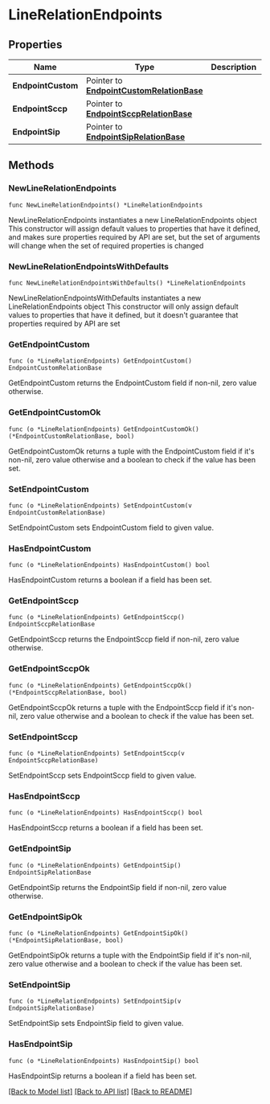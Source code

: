 # LineRelationEndpoints

## Properties

Name | Type | Description | Notes
------------ | ------------- | ------------- | -------------
**EndpointCustom** | Pointer to [**EndpointCustomRelationBase**](EndpointCustomRelationBase.md) |  | [optional]
**EndpointSccp** | Pointer to [**EndpointSccpRelationBase**](EndpointSccpRelationBase.md) |  | [optional]
**EndpointSip** | Pointer to [**EndpointSipRelationBase**](EndpointSipRelationBase.md) |  | [optional]

## Methods

### NewLineRelationEndpoints

`func NewLineRelationEndpoints() *LineRelationEndpoints`

NewLineRelationEndpoints instantiates a new LineRelationEndpoints object
This constructor will assign default values to properties that have it defined,
and makes sure properties required by API are set, but the set of arguments
will change when the set of required properties is changed

### NewLineRelationEndpointsWithDefaults

`func NewLineRelationEndpointsWithDefaults() *LineRelationEndpoints`

NewLineRelationEndpointsWithDefaults instantiates a new LineRelationEndpoints object
This constructor will only assign default values to properties that have it defined,
but it doesn't guarantee that properties required by API are set

### GetEndpointCustom

`func (o *LineRelationEndpoints) GetEndpointCustom() EndpointCustomRelationBase`

GetEndpointCustom returns the EndpointCustom field if non-nil, zero value otherwise.

### GetEndpointCustomOk

`func (o *LineRelationEndpoints) GetEndpointCustomOk() (*EndpointCustomRelationBase, bool)`

GetEndpointCustomOk returns a tuple with the EndpointCustom field if it's non-nil, zero value otherwise
and a boolean to check if the value has been set.

### SetEndpointCustom

`func (o *LineRelationEndpoints) SetEndpointCustom(v EndpointCustomRelationBase)`

SetEndpointCustom sets EndpointCustom field to given value.

### HasEndpointCustom

`func (o *LineRelationEndpoints) HasEndpointCustom() bool`

HasEndpointCustom returns a boolean if a field has been set.

### GetEndpointSccp

`func (o *LineRelationEndpoints) GetEndpointSccp() EndpointSccpRelationBase`

GetEndpointSccp returns the EndpointSccp field if non-nil, zero value otherwise.

### GetEndpointSccpOk

`func (o *LineRelationEndpoints) GetEndpointSccpOk() (*EndpointSccpRelationBase, bool)`

GetEndpointSccpOk returns a tuple with the EndpointSccp field if it's non-nil, zero value otherwise
and a boolean to check if the value has been set.

### SetEndpointSccp

`func (o *LineRelationEndpoints) SetEndpointSccp(v EndpointSccpRelationBase)`

SetEndpointSccp sets EndpointSccp field to given value.

### HasEndpointSccp

`func (o *LineRelationEndpoints) HasEndpointSccp() bool`

HasEndpointSccp returns a boolean if a field has been set.

### GetEndpointSip

`func (o *LineRelationEndpoints) GetEndpointSip() EndpointSipRelationBase`

GetEndpointSip returns the EndpointSip field if non-nil, zero value otherwise.

### GetEndpointSipOk

`func (o *LineRelationEndpoints) GetEndpointSipOk() (*EndpointSipRelationBase, bool)`

GetEndpointSipOk returns a tuple with the EndpointSip field if it's non-nil, zero value otherwise
and a boolean to check if the value has been set.

### SetEndpointSip

`func (o *LineRelationEndpoints) SetEndpointSip(v EndpointSipRelationBase)`

SetEndpointSip sets EndpointSip field to given value.

### HasEndpointSip

`func (o *LineRelationEndpoints) HasEndpointSip() bool`

HasEndpointSip returns a boolean if a field has been set.

[[Back to Model list]](../README.md#documentation-for-models) [[Back to API list]](../README.md#documentation-for-api-endpoints) [[Back to README]](../README.md)
